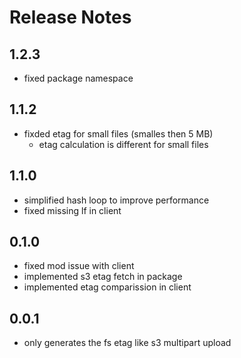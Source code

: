 # Release Notes

## 1.2.3

* fixed package namespace

## 1.1.2

* fixded etag for small files (smalles then 5 MB)
  * etag calculation is different for small files

## 1.1.0

* simplified hash loop to improve performance
* fixed missing lf in client

## 0.1.0

* fixed mod issue with client
* implemented s3 etag fetch in package
* implemented etag comparission in client

## 0.0.1

* only generates the fs etag like s3 multipart upload
